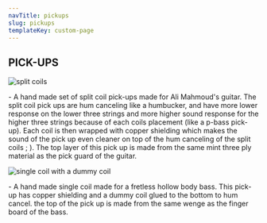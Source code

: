 ```yaml
---
navTitle: pickups
slug: pickups
templateKey: custom-page
---
```

## PICK-UPS

![split coils](/img/img_3720.jpg "split coils")

\- A hand made set of split coil pick-ups made for Ali Mahmoud's guitar. The split coil pick ups are hum canceling like a humbucker, and have more lower response on the lower three strings and more higher sound response for the higher three strings because of each coils placement (like a p-bass pick-up). Each coil is then wrapped with copper shielding which makes the sound of the pick up even cleaner on top of the hum canceling of the split coils ; ). The top layer of this pick up is made from the same mint three ply material as the pick guard of the guitar.

![single coil with a dummy coil](/img/img_3372.jpg "single coil with a dummy coil")

\- A hand made single coil made for a fretless hollow body bass. This pick-up has copper shielding and a dummy coil glued to the bottom to hum cancel. the top of the pick up is made from the same wenge as the finger board of the bass.
